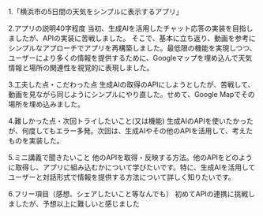 1.「横浜市の5日間の天気をシンプルに表示するアプリ」

2.アプリの説明40字程度
当初、生成AIを活用したチャット応答の実装を目指しましたが、APIの実装に苦戦しました。
そこで、基本に立ち返り、動画を参考にシンプルなアプローチでアプリを再構築しました。最低限の機能を実現しつつ、ユーザーにより多くの情報を提供するために、Googleマップを埋め込んで天気情報と場所の関連性を視覚的に表現しました。

3.工夫した点・こだわった点
生成AIの取得のAPIにしようとしたが、苦戦して、動画を見ながら同じようにシンプルにやり直した。せめて、Google Mapでその場所を埋め込みました。

4.難しかった点・次回トライしたいこと(又は機能)
生成AIのAPIを使いたかったが、何度してもエラー多発。次回は、生成AIやその他のAPIを活用して、考えたものを実装した。

5.ミニ講義で聞きたいこと
他のAPIを取得・反映する方法。他のAPIをどのように取得し、アプリに組み込むかについて学びたいです。特に、生成AIを活用してユーザーと対話形式で情報を提供する方法について詳しく知りたいです。

6.フリー項目（感想、シェアしたいこと等なんでも）
初めてAPIの連携に挑戦しましたが、予想以上に難しいと感じました
